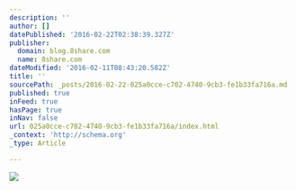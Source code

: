 ```yaml
---
description: ''
author: []
datePublished: '2016-02-22T02:38:39.327Z'
publisher:
  domain: blog.8share.com
  name: 8share.com
dateModified: '2016-02-11T08:43:20.582Z'
title: ''
sourcePath: _posts/2016-02-22-025a0cce-c702-4740-9cb3-fe1b33fa716a.md
published: true
inFeed: true
hasPage: true
inNav: false
url: 025a0cce-c702-4740-9cb3-fe1b33fa716a/index.html
_context: 'http://schema.org'
_type: Article

---
```

![](http://dmid0fhonc2z0.cloudfront.net/wp-content/uploads/2016/02/telunasresorts.com_.png)